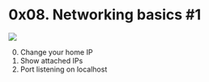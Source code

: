 # 0x08. Networking basics #1

![](https://s3.amazonaws.com/intranet-projects-files/holbertonschool-sysadmin_devops/285/s7kpNYq.png)

0. Change your home IP
1. Show attached IPs
2. Port listening on localhost
